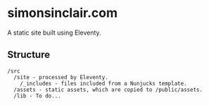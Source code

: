 # simonsinclair.com

A static site built using Eleventy.

## Structure
```
/src
  /site - processed by Eleventy.
    /_includes - files included from a Nunjucks template.
  /assets - static assets, which are copied to /public/assets.
  /lib - To do...
```
